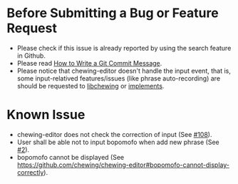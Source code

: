 # Before Submitting a Bug or Feature Request

*   Please check if this issue is already reported by using the search feature in Github.
*   Please read [How to Write a Git Commit Message](http://chris.beams.io/posts/git-commit/).
*   Please notice that chewing-editor doesn't handle the input event, that is, some input-relatived features/issues (like phrase auto-recording) are should be requested to [libchewing](https://github.com/chewing/libchewing) or [implements](http://chewing.im/projects.html).

# Known Issue

*   chewing-editor does not check the correction of input (See [#108](https://github.com/chewing/chewing-editor/issues/108)).
*   User shall be able not to input bopomofo when add new phrase (See [#2](https://github.com/chewing/chewing-editor/issues/2)).
*   bopomofo cannot be displayed (See <https://github.com/chewing/chewing-editor#bopomofo-cannot-display-correctly>).
